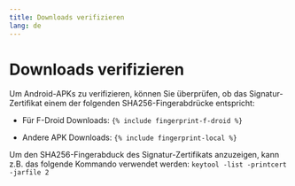 ```yaml
---
title: Downloads verifizieren
lang: de
---
```




<!-- GENERATED FILE -- DO NOT EDIT -->



# Downloads verifizieren

Um Android-APKs zu verifizieren, können Sie überprüfen, ob das Signatur-Zertifikat einem der folgenden SHA256-Fingerabdrücke entspricht:

* Für F-Droid Downloads: 
`{% include fingerprint-f-droid %}`

* Andere APK Downloads: 
`{% include fingerprint-local %}`

Um den SHA256-Fingerabduck des Signatur-Zertifikats anzuzeigen, kann z.B. das folgende Kommando verwendet werden: 
`keytool -list -printcert -jarfile 2`

